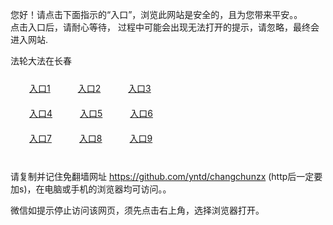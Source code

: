 您好！请点击下面指示的“入口”，浏览此网站是安全的，且为您带来平安。。 <br/>
点击入口后，请耐心等待， 过程中可能会出现无法打开的提示，请忽略，最终会进入网站. </br>

法轮大法在长春<br/>
<div style="padding:10px"><a style="margin:20px" target="_blank" href="https://dza9ndhx37ax5.cloudfront.net/2Qpsp?dqyqqvsd" id="ccLink1" rel="nofollow">入口1</a> <a target="_blank" style="margin:20px" href="https://d120c98dlouxtf.cloudfront.net/2Qpsp?esmrah" id="ccLink2" rel="nofollow">入口2</a> <a style="margin:20px" target="_blank" href="https://d31i84gv5mwv8f.cloudfront.net/2Qpsp?mtlhriis" id="ccLink3" rel="nofollow">入口3</a></div>

<div style="padding:10px" ><a style="margin:20px" target="_blank" href="https://dza9ndhx37ax5.cloudfront.net/2Qpsp?dqyqqvsd" id="ccLink4" rel="nofollow">入口4</a> <a style="margin:20px" href="https://d120c98dlouxtf.cloudfront.net/2Qpsp?esmrah" target="_blank" id="ccLink5" rel="nofollow">入口5</a> <a style="margin:20px" href="https://d31i84gv5mwv8f.cloudfront.net/2Qpsp?mtlhriis" target="_blank" id="ccLink6" rel="nofollow">入口6</a></div>

<div style="padding:10px"><a style="margin:20px" target="_blank" href="https://dza9ndhx37ax5.cloudfront.net/2Qpsp?dqyqqvsd" id="ccLink7" rel="nofollow">入口7</a> <a style="margin:20px" href="https://d120c98dlouxtf.cloudfront.net/2Qpsp?esmrah" target="_blank" id="ccLink8" rel="nofollow">入口8</a> <a style="margin:20px" target="_blank" href="https://d31i84gv5mwv8f.cloudfront.net/2Qpsp?mtlhriis" id="ccLink9" rel="nofollow">入口9</a></div>

<br/>



请复制并记住免翻墙网址 https://github.com/yntd/changchunzx (http后一定要加s)，在电脑或手机的浏览器均可访问。。<br/>

微信如提示停止访问该网页，须先点击右上角，选择浏览器打开。
